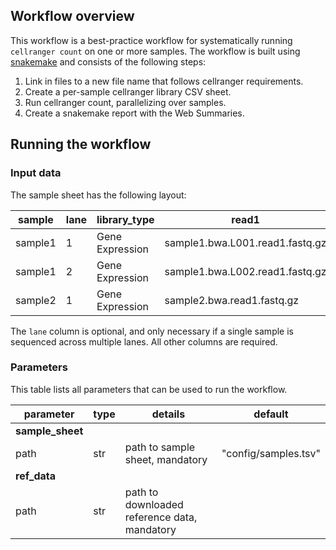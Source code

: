 ## Workflow overview

This workflow is a best-practice workflow for systematically running `cellranger count` on one or more samples.
The workflow is built using [snakemake](https://snakemake.readthedocs.io/en/stable/) and consists of the following steps:

1. Link in files to a new file name that follows cellranger requirements.
2. Create a per-sample cellranger library CSV sheet.
3. Run cellranger count, parallelizing over samples.
4. Create a snakemake report with the Web Summaries.

## Running the workflow

### Input data

The sample sheet has the following layout:

| sample  | lane | library_type    | read1                           | read2                           |
| ------- | ---- | --------------- | ------------------------------- | ------------------------------- |
| sample1 |    1 | Gene Expression | sample1.bwa.L001.read1.fastq.gz | sample1.bwa.L001.read2.fastq.gz |
| sample1 |    2 | Gene Expression | sample1.bwa.L002.read1.fastq.gz | sample1.bwa.L002.read2.fastq.gz |
| sample2 |    1 | Gene Expression | sample2.bwa.read1.fastq.gz      | sample2.bwa.read2.fastq.gz      |

The `lane` column is optional, and only necessary if a single sample is sequenced across multiple lanes.
All other columns are required.

### Parameters

This table lists all parameters that can be used to run the workflow.

| parameter          | type | details                                      | default                        |
| ------------------ | ---- | -------------------------------------------- | ------------------------------ |
| **sample_sheet**   |      |                                              |                                |
| path               | str  | path to sample sheet, mandatory              | "config/samples.tsv"           |
| **ref_data**       |      |                                              |                                |
| path               | str  | path to downloaded reference data, mandatory |                                |
